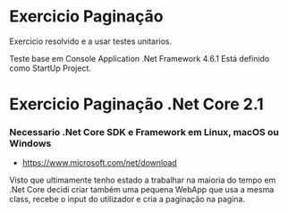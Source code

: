 # Exercicio Paginação

Exercicio resolvido e a usar testes unitarios.

Teste base em Console Application .Net Framework 4.6.1
Está definido como StartUp Project.
 
# Exercicio Paginação .Net Core 2.1

### Necessario .Net Core SDK e Framework em Linux, macOS ou Windows

 - https://www.microsoft.com/net/download

Visto que ultimamente tenho estado a trabalhar na maioria do tempo em .Net Core decidi criar também uma pequena WebApp que usa a mesma class, recebe o input do utilizador e cria a paginação na pagina.
